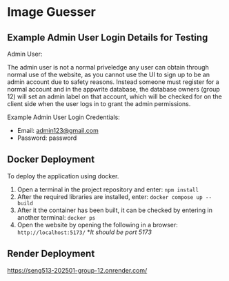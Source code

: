 # Image Guesser

## Example Admin User Login Details for Testing

Admin User:

The admin user is not a normal priveledge any user can obtain through normal use of the website,
as you cannot use the UI to sign up to be an admin account due to safety reasons. Instead someone must register for a normal account and in the appwrite database, the database owners (group 12) will set an admin label on that account, which will be checked for on the client side when the user logs in to grant
the admin permissions.

Example Admin User Login Credentials:

- Email: admin123@gmail.com
- Password: password

## Docker Deployment

To deploy the application using docker.

1. Open a terminal in the project repository and enter:
   `npm install `
2. After the required libraries are installed, enter:
   `docker compose up --build `
3. After it the container has been built, it can be checked by entering in another terminal:
   `docker ps`
4. Open the website by opening the following in a browser:
   `http://localhost:5173/` \*_It should be port 5173_

## Render Deployment

https://seng513-202501-group-12.onrender.com/
